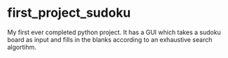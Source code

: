 # first_project_sudoku
My first ever completed python project. It has a GUI which takes a sudoku board as input and fills in the blanks according to an exhaustive search algortihm.